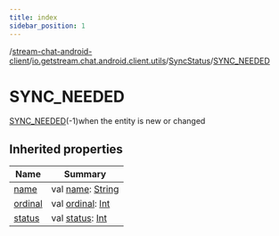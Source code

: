 ```yaml
---
title: index
sidebar_position: 1
---
```

/[stream-chat-android-client](../../../index.md)/[io.getstream.chat.android.client.utils](../../index.md)/[SyncStatus](../index.md)/[SYNC_NEEDED](index.md)  
  
  
  
# SYNC_NEEDED  
[SYNC_NEEDED](index.md)(-1)when the entity is new or changed  
  
## Inherited properties  
  
|  Name |  Summary | 
|---|---|
| <a name="io.getstream.chat.android.client.utils/SyncStatus.SYNC_NEEDED/name/#/PointingToDeclaration/"></a>[name](name.md)| <a name="io.getstream.chat.android.client.utils/SyncStatus.SYNC_NEEDED/name/#/PointingToDeclaration/"></a>val [name](name.md): [String](https://kotlinlang.org/api/latest/jvm/stdlib/kotlin/-string/index.html)|
| <a name="io.getstream.chat.android.client.utils/SyncStatus.SYNC_NEEDED/ordinal/#/PointingToDeclaration/"></a>[ordinal](ordinal.md)| <a name="io.getstream.chat.android.client.utils/SyncStatus.SYNC_NEEDED/ordinal/#/PointingToDeclaration/"></a>val [ordinal](ordinal.md): [Int](https://kotlinlang.org/api/latest/jvm/stdlib/kotlin/-int/index.html)|
| <a name="io.getstream.chat.android.client.utils/SyncStatus.SYNC_NEEDED/status/#/PointingToDeclaration/"></a>[status](status.md)| <a name="io.getstream.chat.android.client.utils/SyncStatus.SYNC_NEEDED/status/#/PointingToDeclaration/"></a>val [status](status.md): [Int](https://kotlinlang.org/api/latest/jvm/stdlib/kotlin/-int/index.html)|

